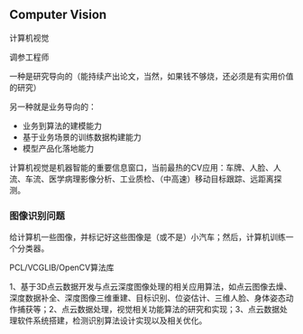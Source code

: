 ## Computer Vision
计算机视觉

调参工程师

一种是研究导向的（能持续产出论文，当然，如果钱不够烧，还必须是有实用价值的研究）

另一种就是业务导向的：

- 业务到算法的建模能力
- 基于业务场景的训练数据构建能力
- 模型产品化落地能力

计算机视觉是机器智能的重要信息窗口，当前最热的CV应用：车牌、人脸、人流、车流、医学病理影像分析、工业质检、（中高速）移动目标跟踪、远距离探测。


### 图像识别问题
给计算机一些图像，并标记好这些图像是（或不是）小汽车；然后，计算机训练一个分类器。



 PCL/VCGLIB/OpenCV算法库



1、基于3D点云数据开发与点云深度图像处理的相关应用算法，如点云图像去燥、深度数据补全、深度图像三维重建、目标识别、位姿估计、三维人脸、身体姿态动作捕获等；2、点云数据处理，视觉相关功能算法的研究和实现；3、点云数据处理软件系统搭建，检测识别算法设计实现以及相关优化。




































